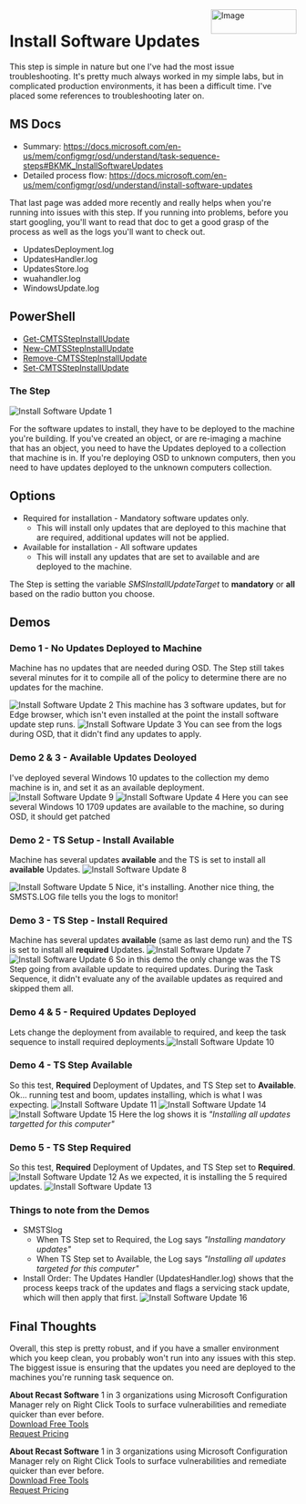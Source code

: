 <img style="float: right;" src="https://docs.recastsoftware.com/media/Recast-Logo-Dark_Horizontal_nav.png"  alt="Image" height="43" width="150">

# Install Software Updates

This step is simple in nature but one I've had the most issue troubleshooting.  It's pretty much always worked in my simple labs, but in complicated production environments, it has been a difficult time.  I've placed some references to troubleshooting later on.

## MS Docs

- Summary: <https://docs.microsoft.com/en-us/mem/configmgr/osd/understand/task-sequence-steps#BKMK_InstallSoftwareUpdates>
- Detailed process flow: <https://docs.microsoft.com/en-us/mem/configmgr/osd/understand/install-software-updates>

That last page was added more recently and really helps when you're running into issues with this step.  If you running into problems, before you start googling, you'll want to read that doc to get a good grasp of the process as well as the logs you'll want to check out.

- UpdatesDeployment.log
- UpdatesHandler.log
- UpdatesStore.log
- wuahandler.log
- WindowsUpdate.log

## PowerShell

- [Get-CMTSStepInstallUpdate](https://docs.microsoft.com/en-us/powershell/module/configurationmanager/get-cmtsstepinstallupdate?view=sccm-ps)
- [New-CMTSStepInstallUpdate](https://docs.microsoft.com/en-us/powershell/module/configurationmanager/new-cmtsstepinstallupdate?view=sccm-ps)
- [Remove-CMTSStepInstallUpdate](https://docs.microsoft.com/en-us/powershell/module/configurationmanager/remove-cmtsstepinstallupdate?view=sccm-ps)
- [Set-CMTSStepInstallUpdate](https://docs.microsoft.com/en-us/powershell/module/configurationmanager/set-cmtsstepinstallupdate?view=sccm-ps)

### The Step

![Install Software Update 1](media/InstallSoftwareUpdates01.png)

For the software updates to install, they have to be deployed to the machine you're building. If you've created an object, or are re-imaging a machine that has an object, you need to have the Updates deployed to a collection that machine is in.
If you're deploying OSD to unknown computers, then you need to have updates deployed to the unknown computers collection.

## Options

- Required for installation - Mandatory software updates only.
  - This will install only updates that are deployed to this machine that are required, additional updates will not be applied.
- Available for installation - All software updates
  - This will install any updates that are set to available and are deployed to the machine.

The Step is setting the variable _SMSInstallUpdateTarget_ to **mandatory** or **all** based on the radio button you choose.

## Demos

### Demo 1 - No Updates Deployed to Machine

Machine has no updates that are needed during OSD.  The Step still takes several minutes for it to compile all of the policy to determine there are no updates for the machine.

![Install Software Update 2](media/InstallSoftwareUpdates02.png)
This machine has 3 software updates, but for Edge browser, which isn't even installed at the point the install software update step runs.
![Install Software Update 3](media/InstallSoftwareUpdates03.png)
You can see from the logs during OSD, that it didn't find any updates to apply.

### Demo 2 & 3 - Available Updates Deoloyed

I've deployed several Windows 10 updates to the collection my demo machine is in, and set it as an available deployment.
![Install Software Update 9](media/InstallSoftwareUpdates09.png)
![Install Software Update 4](media/InstallSoftwareUpdates04.png)
Here you can see several Windows 10 1709 updates are available to the machine, so during OSD, it should get patched

### Demo 2 - TS Setup - Install Available

Machine has several updates **available** and the TS is set to install all **available** Updates.
![Install Software Update 8](media/InstallSoftwareUpdates08.png)

![Install Software Update 5](media/InstallSoftwareUpdates05.png)
Nice, it's installing.  Another nice thing, the SMSTS.LOG file tells you the logs to monitor!

### Demo 3 - TS Step - Install Required

Machine has several updates **available** (same as last demo run) and the TS is set to install all **required** Updates.
![Install Software Update 7](media/InstallSoftwareUpdates07.png)
![Install Software Update 6](media/InstallSoftwareUpdates06.png)
So in this demo the only change was the TS Step going from available update to required updates.  During the Task Sequence, it didn't evaluate any of the available updates as required and skipped them all.

### Demo 4 & 5 - Required Updates Deployed

Lets change the deployment from available to required, and keep the task sequence to install required deployments.![Install Software Update 10](media/InstallSoftwareUpdates10.png)

### Demo 4 - TS Step Available

So this test, **Required** Deployment of Updates, and TS Step set to **Available**.
Ok... running test and boom, updates installing, which is what I was expecting.
![Install Software Update 11](media/InstallSoftwareUpdates11.png)
![Install Software Update 14](media/InstallSoftwareUpdates14.png)
![Install Software Update 15](media/InstallSoftwareUpdates15.png)
Here the log shows it is _"Installing all updates targetted for this computer"_

### Demo 5 - TS Step Required

So this test, **Required** Deployment of Updates, and TS Step set to **Required**.
![Install Software Update 12](media/InstallSoftwareUpdates12.png)
As we expected, it is installing the 5 required updates.
![Install Software Update 13](media/InstallSoftwareUpdates13.png)

### Things to note from the Demos

- SMSTSlog
  - When TS Step set to Required, the Log says _"Installing mandatory updates"_
  - When TS Step set to Available, the Log says _"Installing all updates targeted for this computer"_
- Install Order: The Updates Handler (UpdatesHandler.log) shows that the process keeps track of the updates and flags a servicing stack update, which will then apply that first.
![Install Software Update 16](media/InstallSoftwareUpdates16.png)

## Final Thoughts

Overall, this step is pretty robust, and if you have a smaller environment which you keep clean, you probably won't run into any issues with this step.  The biggest issue is ensuring that the updates you need are deployed to the machines you're running task sequence on.

**About Recast Software**
1 in 3 organizations using Microsoft Configuration Manager rely on Right Click Tools to surface vulnerabilities and remediate quicker than ever before.  
[Download Free Tools](https://www.recastsoftware.com/?utm_source=cmdocs&utm_medium=referral&utm_campaign=cmdocs#formarea)  
[Request Pricing](https://www.recastsoftware.com/pricing?utm_source=cmdocs&utm_medium=referral&utm_campaign=cmdocs)

**About Recast Software**
1 in 3 organizations using Microsoft Configuration Manager rely on Right Click Tools to surface vulnerabilities and remediate quicker than ever before.  
[Download Free Tools](https://www.recastsoftware.com/?utm_source=cmdocs&utm_medium=referral&utm_campaign=cmdocs#formarea)  
[Request Pricing](https://www.recastsoftware.com/pricing?utm_source=cmdocs&utm_medium=referral&utm_campaign=cmdocs)